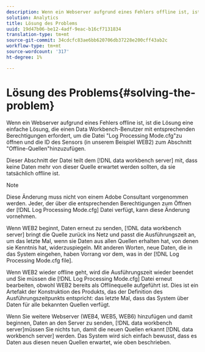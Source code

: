 ```yaml
---
description: Wenn ein Webserver aufgrund eines Fehlers offline ist, ist die Lösung eine einfache Lösung, die einen Data Workbench-Benutzer mit entsprechenden Berechtigungen erfordert, um die Datei "Log Processing Mode.cfg"zu öffnen und die ID des Sensors (in unserem Beispiel WEB2) zum Abschnitt "Offline-Quellen"hinzuzufügen.
solution: Analytics
title: Lösung des Problems
uuid: 19d47b06-be12-4adf-9eac-b16cf7131834
translation-type: tm+mt
source-git-commit: 34cdcfc83ae6bb620706db37228e200cff43ab2c
workflow-type: tm+mt
source-wordcount: '317'
ht-degree: 1%

---
```



# Lösung des Problems{#solving-the-problem}

Wenn ein Webserver aufgrund eines Fehlers offline ist, ist die Lösung eine einfache Lösung, die einen Data Workbench-Benutzer mit entsprechenden Berechtigungen erfordert, um die Datei &quot;Log Processing Mode.cfg&quot;zu öffnen und die ID des Sensors (in unserem Beispiel WEB2) zum Abschnitt &quot;Offline-Quellen&quot;hinzuzufügen.

Dieser Abschnitt der Datei teilt dem [!DNL data workbench server] mit, dass keine Daten mehr von dieser Quelle erwartet werden sollten, da sie tatsächlich offline ist.

>[!NOTE]
>
>Diese Änderung muss nicht von einem Adobe Consultant vorgenommen werden. Jeder, der über die entsprechenden Berechtigungen zum Öffnen der [!DNL Log Processing Mode.cfg] Datei verfügt, kann diese Änderung vornehmen.

Wenn WEB2 beginnt, Daten erneut zu senden, [!DNL data workbench server] bringt die Quelle zurück ins Netz und passt die Ausführungszeit an, um das letzte Mal, wenn sie Daten aus allen Quellen erhalten hat, von denen sie Kenntnis hat, widerzuspiegeln. Mit anderen Worten, neue Daten, die in das System eingehen, haben Vorrang vor dem, was in der [!DNL Log Processing Mode.cfg file].

Wenn WEB2 wieder offline geht, wird die Ausführungszeit wieder beendet und Sie müssen die [!DNL Log Processing Mode.cfg] Datei erneut bearbeiten, obwohl WEB2 bereits als Offlinequelle aufgeführt ist. Dies ist ein Artefakt der Konstruktion des Produkts, das der Definition des Ausführungszeitpunkts entspricht: das letzte Mal, dass das System über Daten für alle bekannten Quellen verfügt.

Wenn Sie weitere Webserver (WEB4, WEB5, WEB6) hinzufügen und damit beginnen, Daten an den Server zu senden, [!DNL data workbench server]müssen Sie nichts tun, damit die neuen Quellen erkannt [!DNL data workbench server] werden. Das System wird sich einfach bewusst, dass es Daten aus diesen neuen Quellen erwartet, wie oben beschrieben.
